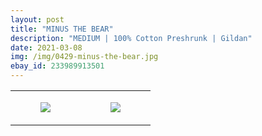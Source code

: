 ```yaml
---
layout: post
title: "MINUS THE BEAR"
description: "MEDIUM | 100% Cotton Preshrunk | Gildan"
date: 2021-03-08
img: /img/0429-minus-the-bear.jpg
ebay_id: 233989913501
---
```




<table style="width:100%;"><tr><td style="vertical-align:top;">
      <figure class="tmblr-full" data-orig-height="2048" data-orig-width="1365" data-orig-src="https://concertshirts.netlify.app/shirts/0429/0429-01.jpg"><img src="https://64.media.tumblr.com/1a1ddf3204fa1d7007cc09165d4c7199/8896cae998dc1591-a1/s540x810/75d509363bd78e4fe6acb71061a47264b3ae6b76.jpg" data-orig-height="2048" data-orig-width="1365" data-orig-src="https://concertshirts.netlify.app/shirts/0429/0429-01.jpg"/></figure></td>
    <td style="vertical-align:top;">
      <figure class="tmblr-full" data-orig-height="2048" data-orig-width="1365" data-orig-src="https://concertshirts.netlify.app/shirts/0429/0429-02.jpg"><img src="https://64.media.tumblr.com/d3c2a7656e160fd68921f30a1e93a6e5/8896cae998dc1591-cc/s540x810/12f03275121df76db9ab182344bc01e23347d617.jpg" data-orig-height="2048" data-orig-width="1365" data-orig-src="https://concertshirts.netlify.app/shirts/0429/0429-02.jpg"/></figure></td>
  </tr></table>
